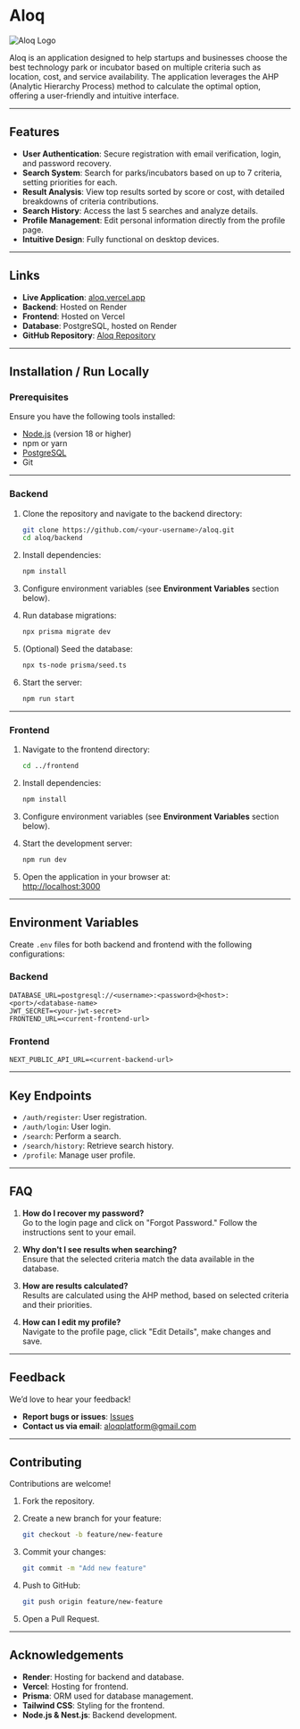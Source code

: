 # Aloq

![Aloq Logo](https://aloq.vercel.app/_next/image?url=%2Fimages%2Flogo-nobg.png&w=256&q=75)

Aloq is an application designed to help startups and businesses choose the best technology park or incubator based on multiple criteria such as location, cost, and service availability. The application leverages the AHP (Analytic Hierarchy Process) method to calculate the optimal option, offering a user-friendly and intuitive interface.

---

## Features

- **User Authentication**: Secure registration with email verification, login, and password recovery.  
- **Search System**: Search for parks/incubators based on up to 7 criteria, setting priorities for each.  
- **Result Analysis**: View top results sorted by score or cost, with detailed breakdowns of criteria contributions.  
- **Search History**: Access the last 5 searches and analyze details.  
- **Profile Management**: Edit personal information directly from the profile page.  
- **Intuitive Design**: Fully functional on desktop devices.  

---

## Links

- **Live Application**: [aloq.vercel.app](https://aloq.vercel.app)  
- **Backend**: Hosted on Render  
- **Frontend**: Hosted on Vercel  
- **Database**: PostgreSQL, hosted on Render  
- **GitHub Repository**: [Aloq Repository](https://github.com/goncalocoval/aloq)  

---

## Installation / Run Locally

### Prerequisites

Ensure you have the following tools installed:  

- [Node.js](https://nodejs.org/) (version 18 or higher)  
- npm or yarn  
- [PostgreSQL](https://www.postgresql.org/)  
- Git  

---

### Backend

1. Clone the repository and navigate to the backend directory:  
   ```bash
   git clone https://github.com/<your-username>/aloq.git
   cd aloq/backend
   ```

2. Install dependencies:  
   ```bash
   npm install
   ```

3. Configure environment variables (see **Environment Variables** section below).  

4. Run database migrations:  
   ```bash
   npx prisma migrate dev
   ```

5. (Optional) Seed the database:  
   ```bash
   npx ts-node prisma/seed.ts
   ```

6. Start the server:  
   ```bash
   npm run start
   ```

---

### Frontend

1. Navigate to the frontend directory:  
   ```bash
   cd ../frontend
   ```

2. Install dependencies:  
   ```bash
   npm install
   ```

3. Configure environment variables (see **Environment Variables** section below).  

4. Start the development server:  
   ```bash
   npm run dev
   ```

5. Open the application in your browser at:  
   [http://localhost:3000](http://localhost:3000)

---

## Environment Variables

Create `.env` files for both backend and frontend with the following configurations:  

### Backend  
```env
DATABASE_URL=postgresql://<username>:<password>@<host>:<port>/<database-name>
JWT_SECRET=<your-jwt-secret>
FRONTEND_URL=<current-frontend-url>
```

### Frontend  
```env
NEXT_PUBLIC_API_URL=<current-backend-url>
```

---

## Key Endpoints

- `/auth/register`: User registration.  
- `/auth/login`: User login.  
- `/search`: Perform a search.  
- `/search/history`: Retrieve search history.  
- `/profile`: Manage user profile.  

---

## FAQ

1. **How do I recover my password?**  
   Go to the login page and click on "Forgot Password." Follow the instructions sent to your email.  

2. **Why don't I see results when searching?**  
   Ensure that the selected criteria match the data available in the database.  

3. **How are results calculated?**  
   Results are calculated using the AHP method, based on selected criteria and their priorities.  

4. **How can I edit my profile?**  
   Navigate to the profile page, click "Edit Details", make changes and save.  

---

## Feedback

We’d love to hear your feedback!  

- **Report bugs or issues**: [Issues](https://github.com/goncalocoval/aloq/issues)  
- **Contact us via email**: aloqplatform@gmail.com  

---

## Contributing

Contributions are welcome!  

1. Fork the repository.  
2. Create a new branch for your feature:  
   ```bash
   git checkout -b feature/new-feature
   ```  

3. Commit your changes:  
   ```bash
   git commit -m "Add new feature"
   ```  

4. Push to GitHub:  
   ```bash
   git push origin feature/new-feature
   ```  

5. Open a Pull Request.  

---

## Acknowledgements

- **Render**: Hosting for backend and database.  
- **Vercel**: Hosting for frontend.  
- **Prisma**: ORM used for database management.  
- **Tailwind CSS**: Styling for the frontend.  
- **Node.js & Nest.js**: Backend development.  